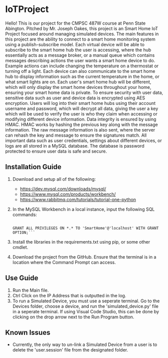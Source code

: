﻿# IoTProject

Hello! This is our project for the CMPSC 487W course at Penn State Abington. Pitched by Mr. Joseph Oakes, this project is an Smart Home IoT Project focused around managing simulated devices. The main features in this project are the ability to connect to a smart home monitoring system using a publish-subscribe model. Each virtual device will be able to subscribe to the smart home hub the user is accessing, where the hub essentially acts as a message broker, or a manual queue which contains messages describing actions the user wants a smart home device to do. Example actions can include changing the temperature on a thermostat or turning off a light. Each device can also communicate to the smart home hub to display information such as the current temperature in the home, or what smart lights are on. Each user's smart home hub will be different, which will only display the smart home devices throughout your home, ensuring your smart home data is private. To ensure security with user data, sensitive data such as user and device data is encrypted using AES encryption. Users will log into their smart home hubs using their account username and password, which will decrypt all data, giving the user a key which will be used to verify the user is who they claim when accessing or modifying different device information. Data integrity is ensured by using HMAC. HMAC works by hashing the previous key along with the message information. The raw message information is also sent, where the server can rehash the key and message to ensure the signatures match. All important data such as user credentials, settings about different devices, or logs are all stored in a MySQL database. The database is password protected to ensure user data is safe and secure. 

## Installation Guide
1. Download and setup all of the following:
   - https://dev.mysql.com/downloads/mysql/
   - https://www.mysql.com/products/workbench/
   - https://www.rabbitmq.com/tutorials/tutorial-one-python
2. In the MySQL Workbench in a local instance, input the following SQL commands:

   ```CREATE USER 'SmartHome'@'localhost' IDENTIFIED BY 'SmartHomePassword';
   
   GRANT ALL PRIVILEGES ON *.* TO 'SmartHome'@'localhost' WITH GRANT OPTION;```
   
4. Install the libraries in the requirements.txt using pip, or some other cmdlet. 
5. Download the project from the GitHub. Ensure that the terminal is in a location where the Command Prompt can access.
## Use Guide
1. Run the Main file.
2. Ctrl Click on the IP Address that is outputted in the log.
3. To run a Simulated Device, you must use a seperate terminal. Go to the Devices folder, choose a device, and run the 'simulated_device.py' file in a seperate terminal. If using Visual Code Studio, this can be done by clicking on the drop arrow next to the Run Program button.
## Known Issues
- Currently, the only way to un-link a Simulated Device from a user is to delete the 'user.session' file from the designated folder.
